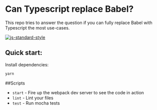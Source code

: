 # Can Typescript replace Babel?
This repo tries to answer the question if you can fully replace Babel with Typescript the most use-cases.

[![js-standard-style](https://img.shields.io/badge/code%20style-standard-brightgreen.svg)](http://standardjs.com)

## Quick start:

Install dependencies:

```bash
yarn
```

##Scripts

* `start` - Fire up the webpack dev server to see the code in action
* `lint` - Lint your files
* `test` - Run mocha tests
